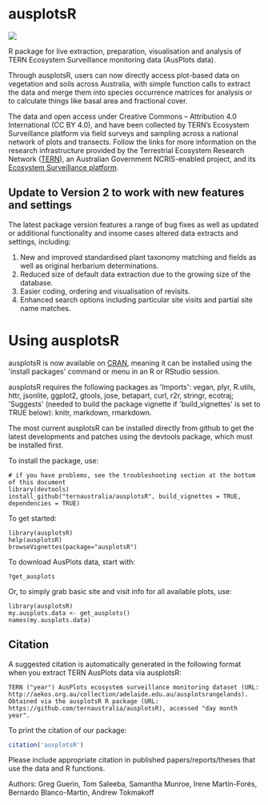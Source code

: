# ausplotsR
[![](https://cranlogs.r-pkg.org/badges/ausplotsR)](https://cran.r-project.org/package=ausplotsR)

R package for live extraction, preparation, visualisation and analysis of TERN Ecosystem Surveillance monitoring data (AusPlots data).

Through ausplotsR, users can now directly access plot-based data on vegetation and soils across Australia, with simple function calls to extract the data and merge them into species occurrence matrices for analysis or to calculate things like basal area and fractional cover.

The data  and open access under Creative Commons – Attribution 4.0 International (CC BY 4.0), and have been collected by TERN’s Ecosystem Surveillance platform via field surveys and sampling across a national network of plots and transects. Follow the links for more information on the research infrastructure provided by the Terrestrial Ecosystem Research Network ([TERN](https://www.tern.org.au)), an Australian Government NCRIS-enabled project, and its [Ecosystem Surveillance platform](https://www.tern.org.au/tern-observatory/tern-ecosystem-surveillance/).

## Update to Version 2 to work with new features and settings

The latest package version features a range of bug fixes as well as updated or additional functionality and insome cases altered data extracts and settings, including:
 1. New and improved standardised plant taxonomy matching and fields as well as original herbarium determinations.
 1. Reduced size of default data extraction due to the growing size of the database.
 1. Easier coding, ordering and visualisation of revisits.
 1. Enhanced search options including particular site visits and partial site name matches.

# Using ausplotsR

ausplotsR is now available on [CRAN](https://cran.r-project.org/web/packages/ausplotsR/index.html), meaning it can be installed using the 'install packages' command or menu in an R or RStudio session.

ausplotsR requires the following packages as 'Imports': vegan, plyr, R.utils, httr, jsonlite, ggplot2, gtools, jose, betapart, curl, r2r, stringr, ecotraj; 'Suggests' (needed to build the package vignette if 'build_vignettes' is set to TRUE below): knitr, markdown, rmarkdown.

The most current ausplotsR can be installed directly from github to get the latest developments and patches using the devtools package, which must be installed first.
 
To install the package, use:

```
# if you have problems, see the troubleshooting section at the bottom of this document
library(devtools)
install_github("ternaustralia/ausplotsR", build_vignettes = TRUE, dependencies = TRUE)
```


To get started:

```
library(ausplotsR)
help(ausplotsR)
browseVignettes(package="ausplotsR")
```

To download AusPlots data, start with:

```
?get_ausplots
```

Or, to simply grab basic site and visit info for all available plots, use:

```
library(ausplotsR)
my.ausplots.data <- get_ausplots()
names(my.ausplots.data)
```

## Citation

A suggested citation is automatically generated in the following format when you extract TERN AusPlots data via ausplotsR:

```
TERN ("year") AusPlots ecosystem surveillance monitoring dataset (URL: http://aekos.org.au/collection/adelaide.edu.au/ausplotsrangelands). Obtained via the ausplotsR R package (URL: https://github.com/ternaustralia/ausplotsR), accessed "day month year".
```

To print the citation of our package:
```R
citation('ausplotsR')
```

Please include appropriate citation in published papers/reports/theses that use the data and R functions.

Authors: Greg Guerin, Tom Saleeba, Samantha Munroe, Irene Martín-Forés, Bernardo Blanco-Martin, Andrew Tokmakoff